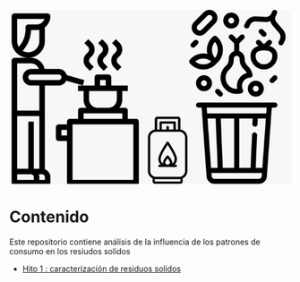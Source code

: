 ![alt text](img/solid_waste.jpeg)

# Contenido
Este repositorio contiene análisis de la influencia de los patrones de consumo en los resiudos solidos

- [Hito 1 : caracterización de residuos solidos ](https://github.com/JoseZevallosR/solid_waste_project/blob/main/notebooks/Hito_1.ipynb)

